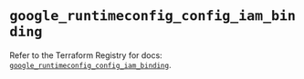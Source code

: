# `google_runtimeconfig_config_iam_binding`

Refer to the Terraform Registry for docs: [`google_runtimeconfig_config_iam_binding`](https://registry.terraform.io/providers/hashicorp/google-beta/5.13.0/docs/resources/google_runtimeconfig_config_iam_binding).

